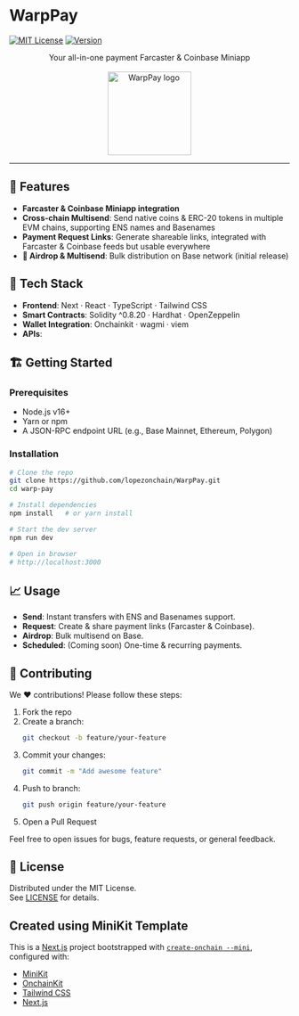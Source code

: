# WarpPay

[![MIT License](https://img.shields.io/badge/license-MIT-green)](#license) [![Version](https://img.shields.io/badge/version-0.1.0-blue)](#)
<div align="center">
  Your all-in-one payment Farcaster & Coinbase Miniapp
<br/><br/>
  <img
    src="https://warppay.lopezonchain.xyz/WarpPayLogo.png"
    alt="WarpPay logo"
    width="150"
    height="150"
  />
</div>


---

## 🚀 Features

- **Farcaster & Coinbase Miniapp integration**  
- **Cross-chain Multisend**: Send native coins & ERC-20 tokens in multiple EVM chains, supporting ENS names and Basenames
- **Payment Request Links**: Generate shareable links, integrated with Farcaster & Coinbase feeds but usable everywhere
- **🎁 Airdrop & Multisend**: Bulk distribution on Base network (initial release)  

## 🔧 Tech Stack

- **Frontend**: Next · React · TypeScript · Tailwind CSS  
- **Smart Contracts**: Solidity ^0.8.20 · Hardhat · OpenZeppelin  
- **Wallet Integration**: Onchainkit · wagmi · viem  
- **APIs**: 

## 🏗️ Getting Started

### Prerequisites

- Node.js v16+  
- Yarn or npm  
- A JSON-RPC endpoint URL (e.g., Base Mainnet, Ethereum, Polygon)  

### Installation

```bash
# Clone the repo
git clone https://github.com/lopezonchain/WarpPay.git
cd warp-pay

# Install dependencies
npm install   # or yarn install

# Start the dev server
npm run dev

# Open in browser
# http://localhost:3000
```

## 📈 Usage

- **Send**: Instant transfers with ENS and Basenames support.  
- **Request**: Create & share payment links (Farcaster & Coinbase).  
- **Airdrop**: Bulk multisend on Base.  
- **Scheduled**: (Coming soon) One-time & recurring payments.  

## 🤝 Contributing

We ❤️ contributions! Please follow these steps:

1. Fork the repo  
2. Create a branch:  
   ```bash
   git checkout -b feature/your-feature
   ```  
3. Commit your changes:  
   ```bash
   git commit -m "Add awesome feature"
   ```  
4. Push to branch:  
   ```bash
   git push origin feature/your-feature
   ```  
5. Open a Pull Request  

Feel free to open issues for bugs, feature requests, or general feedback.

## 📜 License

Distributed under the MIT License.  
See [LICENSE](LICENSE) for details.

## Created using MiniKit Template

This is a [Next.js](https://nextjs.org) project bootstrapped with [`create-onchain --mini`](), configured with:

- [MiniKit](https://docs.base.org/builderkits/minikit/overview)
- [OnchainKit](https://www.base.org/builders/onchainkit)
- [Tailwind CSS](https://tailwindcss.com)
- [Next.js](https://nextjs.org/docs)
